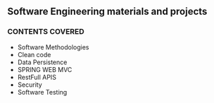 ## Software Engineering materials and projects


### CONTENTS COVERED
*    Software Methodologies
*    Clean code
*    Data Persistence
*    SPRING WEB MVC
*    RestFull APIS
*    Security 
*    Software Testing

